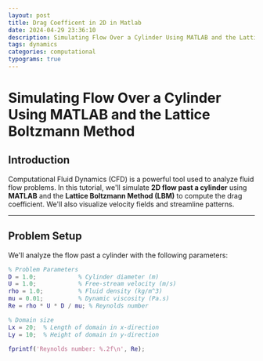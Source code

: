 ```yaml
---
layout: post
title: Drag Coefficent in 2D in Matlab 
date: 2024-04-29 23:36:10
description: Simulating Flow Over a Cylinder Using MATLAB and the Lattice Boltzmann Methoe
tags: dynamics
categories: computational
typograms: true
---
```

# Simulating Flow Over a Cylinder Using MATLAB and the Lattice Boltzmann Method

## Introduction

Computational Fluid Dynamics (CFD) is a powerful tool used to analyze fluid flow problems. In this tutorial, we'll simulate **2D flow past a cylinder** using **MATLAB** and the **Lattice Boltzmann Method (LBM)** to compute the drag coefficient. We'll also visualize velocity fields and streamline patterns.

---

## Problem Setup

We'll analyze the flow past a cylinder with the following parameters:

```matlab
% Problem Parameters
D = 1.0;            % Cylinder diameter (m)
U = 1.0;            % Free-stream velocity (m/s)
rho = 1.0;          % Fluid density (kg/m^3)
mu = 0.01;          % Dynamic viscosity (Pa.s)
Re = rho * U * D / mu; % Reynolds number

% Domain size
Lx = 20;  % Length of domain in x-direction
Ly = 10;  % Height of domain in y-direction

fprintf('Reynolds number: %.2f\n', Re);

